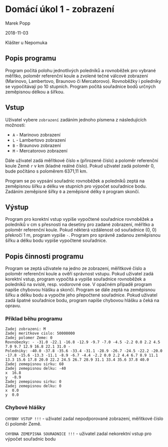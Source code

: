 # Domácí úkol 1 - zobrazení
Marek Popp

2018-11-03 

Klášter u Nepomuka

## Popis programu
Program počítá polohu jednotlivých poledníků a rovnoběžek pro vybrané měřítko, poloměr referenční koule a zvolené tečné válcové zobrazení (Marinovo, Lambertovo, Braunovo či Mercatorovo). Rovnoběžky i poledníky se vypočítávají po 10 stupních.
Program počítá souřadnice bodů určných zeměpisnou délkou a šířkou.

## Vstup
Uživatel vybere `zobrazení` zadáním jednoho písmena z následujících možností:
- `A` - Marinovo zobrazení 
- `L` - Lambertovo zobrazení
- `B` - Braunovo zobrazení 
- `M` - Mercatorovo zobrazení 

Dále uživatel zadá měřítkové číslo `m` (přirozené číslo) a poloměr referenční koule Země `r` v km (kladné reálné číslo). Pokud uživatel zadá poloměr 0, bude počítáno s poloměrem 6371,11 km.

Program se po vypsání souřadnic rovnoběžek a poledníků zeptá na zeměpisnou šířku a délku ve stupních pro výpočet souřadnice bodu.
Zadáním zeměpisné šířky `0` a zeměpisné délky `0` program skončí.

## Výstup
Program pro korektní vstup vypíše vypočtené souřadnice rovnoběžek a poledníků v cm s přesností na desetiny pro zadané zobrazení, měřítko a poloměr referenční koule. 
Pokud některá vzdálenost od souřadnice (0, 0) překročí 1 m, program vypíše `-`.
Program pro správně zadanou zeměpisnou šířku a délku bodu vypíše vypočtené souřadnice.

## Popis činnosti programu
Program se zeptá uživatele na jedno ze zobrazení, měřítkové číslo a poloměr referenční koule a ověří správnost vstupu. Pokud uživatel zadá korektní vstup, program vypočítá a vypíše souřadnice rovnoběžek a poledníků na svislé, resp. vodorovné ose. V opačném případě program napíše chybovou hlášku a skončí.
Program se dále zeptá na zeměpisnou šířku a délku bodu a vypočte jeho přepočtené souřadnice. Pokud uživatel zadá špatné souřadnice bodu, program napíše chybovou hlášku a čeká na opravu.

### Příklad běhu programu
```
Zadej zobrazeni: M
Zadej meritkove cislo: 50000000
Zadej polomer Zeme: 0
Rovnobezky: - -31.0 -22.1 -16.8 -12.9 -9.7 -7.0 -4.5 -2.2 0.0 2.2 4.5 7.0 9.7 12.9 16.8 22.1 31.0 - 
Poledniky: -40.0 -37.8 -35.6 -33.4 -31.1 -28.9 -26.7 -24.5 -22.2 -20.0 -17.8 -15.6 -13.3 -11.1 -8.9 -6.7 -4.4 -2.2 0.0 2.2 4.4 6.7 8.9 11.1 13.3 15.6 17.8 20.0 22.2 24.5 26.7 28.9 31.1 33.4 35.6 37.8 40.0 
Zadej zemepisnou sirku: 60
Zadej zemepisnou delku: -40
x  16.8
y  -8.9
Zadej zemepisnou sirku: 0
Zadej zemepisnou delku: 0
x  0.0
y  0.0
```

### Chybové hlášky
`CHYBNY VSTUP !!!` - uživatel zadal nepodporované zobrazení, měřítkové číslo či poloměr Země.

`CHYBNA ZEMEPISNA SOURADNICE !!!` - uživatel zadal nekorektní vstup pro výpočet souřadnic bodu 
